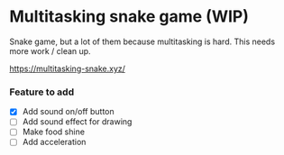 # Multitasking snake game (WIP)

Snake game, but a lot of them because multitasking is hard. This needs more work / clean up.

https://multitasking-snake.xyz/

### Feature to add

- [x] Add sound on/off button
- [ ] Add sound effect for drawing
- [ ] Make food shine
- [ ] Add acceleration
